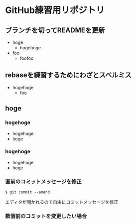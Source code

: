 # GitHub練習用リポジトリ

## ブランチを切ってREADMEを更新
- hoge
    - hogehoge
- foo
    - foofoo

## rebaseを練習するためにわざとスペルミス
- hogehoge
    - foo

## hoge

### hogehoge
- hogehoge
- hoge

### hogehoge
- hogehoge
- hoge


### 直前のコミットメッセージを修正

~~~
$ git commit --amend
~~~

エディタが開かれるので自由にコミットメッセージを修正

### 数個前のコミットを変更したい場合

